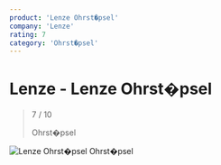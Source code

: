 ```yaml
---
product: 'Lenze Ohrst�psel'
company: 'Lenze'
rating: 7
category: 'Ohrst�psel'
---
```


# Lenze - Lenze Ohrst�psel
>
> 7 / 10
>
> Ohrst�psel

![Lenze Ohrst�psel](assets\lenze-lenze-ohrst�psel-685d4b48-5d61-49dd-b738-7723ce8d2613.jpg)
Ohrst�psel
